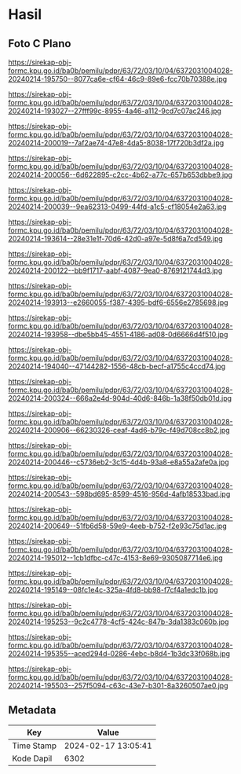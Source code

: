 # Hasil

## Foto C Plano

https://sirekap-obj-formc.kpu.go.id/ba0b/pemilu/pdpr/63/72/03/10/04/6372031004028-20240214-195750--8077ca6e-cf64-46c9-89e6-fcc70b70388e.jpg

https://sirekap-obj-formc.kpu.go.id/ba0b/pemilu/pdpr/63/72/03/10/04/6372031004028-20240214-193027--27fff99c-8955-4a46-a112-9cd7c07ac246.jpg

https://sirekap-obj-formc.kpu.go.id/ba0b/pemilu/pdpr/63/72/03/10/04/6372031004028-20240214-200019--7af2ae74-47e8-4da5-8038-17f720b3df2a.jpg

https://sirekap-obj-formc.kpu.go.id/ba0b/pemilu/pdpr/63/72/03/10/04/6372031004028-20240214-200056--6d622895-c2cc-4b62-a77c-657b653dbbe9.jpg

https://sirekap-obj-formc.kpu.go.id/ba0b/pemilu/pdpr/63/72/03/10/04/6372031004028-20240214-200039--9ea62313-0499-44fd-a1c5-cf18054e2a63.jpg

https://sirekap-obj-formc.kpu.go.id/ba0b/pemilu/pdpr/63/72/03/10/04/6372031004028-20240214-193614--28e31e1f-70d6-42d0-a97e-5d8f6a7cd549.jpg

https://sirekap-obj-formc.kpu.go.id/ba0b/pemilu/pdpr/63/72/03/10/04/6372031004028-20240214-200122--bb9f1717-aabf-4087-9ea0-8769121744d3.jpg

https://sirekap-obj-formc.kpu.go.id/ba0b/pemilu/pdpr/63/72/03/10/04/6372031004028-20240214-193913--e2660055-f387-4395-bdf6-6556e2785698.jpg

https://sirekap-obj-formc.kpu.go.id/ba0b/pemilu/pdpr/63/72/03/10/04/6372031004028-20240214-193958--dbe5bb45-4551-4186-ad08-0d6666d4f510.jpg

https://sirekap-obj-formc.kpu.go.id/ba0b/pemilu/pdpr/63/72/03/10/04/6372031004028-20240214-194040--47144282-1556-48cb-becf-a1755c4ccd74.jpg

https://sirekap-obj-formc.kpu.go.id/ba0b/pemilu/pdpr/63/72/03/10/04/6372031004028-20240214-200324--666a2e4d-904d-40d6-846b-1a38f50db01d.jpg

https://sirekap-obj-formc.kpu.go.id/ba0b/pemilu/pdpr/63/72/03/10/04/6372031004028-20240214-200906--66230326-ceaf-4ad6-b79c-f49d708cc8b2.jpg

https://sirekap-obj-formc.kpu.go.id/ba0b/pemilu/pdpr/63/72/03/10/04/6372031004028-20240214-200446--c5736eb2-3c15-4d4b-93a8-e8a55a2afe0a.jpg

https://sirekap-obj-formc.kpu.go.id/ba0b/pemilu/pdpr/63/72/03/10/04/6372031004028-20240214-200543--598bd695-8599-4516-956d-4afb18533bad.jpg

https://sirekap-obj-formc.kpu.go.id/ba0b/pemilu/pdpr/63/72/03/10/04/6372031004028-20240214-200649--51fb6d58-59e9-4eeb-b752-f2e93c75d1ac.jpg

https://sirekap-obj-formc.kpu.go.id/ba0b/pemilu/pdpr/63/72/03/10/04/6372031004028-20240214-195012--1cb1dfbc-c47c-4153-8e69-9305087714e6.jpg

https://sirekap-obj-formc.kpu.go.id/ba0b/pemilu/pdpr/63/72/03/10/04/6372031004028-20240214-195149--08fc1e4c-325a-4fd8-bb98-f7cf4a1edc1b.jpg

https://sirekap-obj-formc.kpu.go.id/ba0b/pemilu/pdpr/63/72/03/10/04/6372031004028-20240214-195253--9c2c4778-4cf5-424c-847b-3da1383c060b.jpg

https://sirekap-obj-formc.kpu.go.id/ba0b/pemilu/pdpr/63/72/03/10/04/6372031004028-20240214-195355--aced294d-0286-4ebc-b8d4-1b3dc33f068b.jpg

https://sirekap-obj-formc.kpu.go.id/ba0b/pemilu/pdpr/63/72/03/10/04/6372031004028-20240214-195503--257f5094-c63c-43e7-b301-8a3260507ae0.jpg


## Metadata

| Key        | Value               |
| ---------- | ------------------- |
| Time Stamp | 2024-02-17 13:05:41 |
| Kode Dapil | 6302                |



